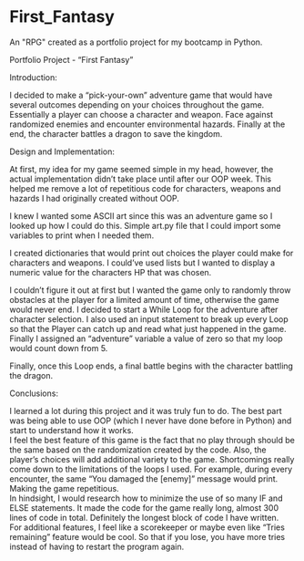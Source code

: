 # First_Fantasy
An "RPG" created as a portfolio project for my bootcamp in Python.   

Portfolio Project - “First Fantasy”

Introduction: 

I decided to make a “pick-your-own” adventure game that would have several outcomes depending on your choices throughout the game.  Essentially a player can choose a character and weapon.  Face against randomized enemies and encounter environmental hazards.  Finally at the end, the character battles a dragon to save the kingdom.  

Design and Implementation:

At first, my idea for my game seemed simple in my head, however, the actual implementation didn’t take place until after our OOP week.  This helped me remove a lot of repetitious code for characters, weapons and hazards I had originally created without OOP.   

I knew I wanted some ASCII art since this was an adventure game so I looked up how I could do this.  Simple art.py file that I could import some variables to print when I needed them. 

I created dictionaries that would print out choices the player could make for characters and weapons.  I could’ve used lists but I wanted to display a numeric value for the characters HP that was chosen.  

I couldn’t figure it out at first but I wanted the game only to randomly throw obstacles at the player for a limited amount of time, otherwise the game would never end.  I decided to start a While Loop for the adventure after character selection.  I also used an input statement to break up every Loop so that the Player can catch up and read what just happened in the game.  Finally I assigned an “adventure” variable a value of zero so that my loop would count down from 5.

Finally, once this Loop ends, a final battle begins with the character battling the dragon. 

Conclusions:

I learned a lot during this project and it was truly fun to do.  The best part was being able to use OOP (which I never have done before in Python) and start to understand how it works.  
I feel the best feature of this game is the fact that no play through should be the same based on the randomization created by the code.  Also, the player’s choices will add additional variety to the game.
Shortcomings really come down to the limitations of the loops I used.  For example, during every encounter, the same “You damaged the [enemy]” message would print.  Making the game repetitious.  
In hindsight, I would research how to minimize the use of so many IF and ELSE statements. It made the code for the game really long, almost 300 lines of code in total.  Definitely the longest block of code I have written.  
For additional features, I feel like a scorekeeper or maybe even like “Tries remaining” feature would be cool.  So that if you lose, you have more tries instead of having to restart the program again.  
